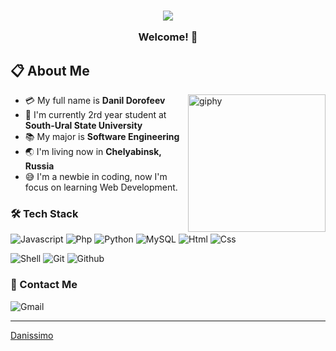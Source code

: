 <h3 align="center">
  <img src="https://user-images.githubusercontent.com/59575502/127335491-fdba1874-e943-4d3c-ab8c-678ffe22f8b8.png"></img>
  
  Welcome! 👋
<br>
## 📋 About Me
- :credit_card: My full name is **Danil Dorofeev** [<img align='right' src="https://media.giphy.com/media/M9gbBd9nbDrOTu1Mqx/giphy.gif" width="220" alt="giphy">](https://t.me/Crimson_Haze)
- :school: I'm currently 2rd year student at **South-Ural State University**
- :books: My major is **Software Engineering**
- :earth_asia: I'm living now in **Chelyabinsk, Russia**
- :sweat_smile: I'm a newbie in coding, now I'm focus on learning Web Development.
  
### 🛠 Tech Stack

![Javascript](http://img.shields.io/badge/-Javascript-fcd400?style=flat-square&logo=javascript&logoColor=black)
![Php](http://img.shields.io/badge/-Php-767bb3?style=flat-square&logo=php&logoColor=white)
![Python](http://img.shields.io/badge/-Python-346e9e?style=flat-square&logo=python&logoColor=white)
![MySQL](https://img.shields.io/badge/-MySQL-00758f?style=flat-square&logo=Mysql&logoColor=white)
![Html](http://img.shields.io/badge/-Html-e24c27?style=flat-square&logo=html5&logoColor=white)
![Css](http://img.shields.io/badge/-Css-2a65f1?style=flat-square&logo=css3&logoColor=white)

![Shell](http://img.shields.io/badge/-Shell-c9c9c9?style=flat-square&logo=gnu-bash&logoColor=black)
![Git](https://img.shields.io/badge/-Git-grey?style=flat-square&logo=git)
![Github](https://img.shields.io/badge/-Github-grey?style=flat-square&logo=github)

<!-- ![Sass](http://img.shields.io/badge/-Sass-cc6699?style=flat-square&logo=sass&logoColor=white)
![Less](http://img.shields.io/badge/-Less-254c7d?style=flat-square&logo=less&logoColor=white)
![Typescript](http://img.shields.io/badge/-Typescript-3178c6?style=flat-square&logo=typescript&logoColor=white)
![Vue.js](http://img.shields.io/badge/-Vue.js-41b883?style=flat-square&logo=vue.js&logoColor=white)
![Flask](http://img.shields.io/badge/-Flask-white?style=flat-square&logo=flask&logoColor=black)
![Pytest](http://img.shields.io/badge/-Pytest-white?style=flat-square&logo=pytest)
![Linux](http://img.shields.io/badge/-Linux-fad134?style=flat-square&logo=linux&logoColor=black)
![Nginx](http://img.shields.io/badge/-Nginx-2b9900?style=flat-square&logo=nginx&logoColor=white)
![Docker](http://img.shields.io/badge/-Docker-3596ed?style=flat-square&logo=docker&logoColor=white)
![Kubernetes](http://img.shields.io/badge/-Kubernetes-326de6?style=flat-square&logo=kubernetes&logoColor=white) -->

### 💬 Contact Me

![Gmail](https://img.shields.io/badge/-danildorofeev2002@gmail.com-c14438?style=for-the-badge&logo=Gmail&logoColor=white)

------------------------------------------------------------------------------------------------------------------------------------------
[Danissimo](https://github.com/dan1ssimo)
